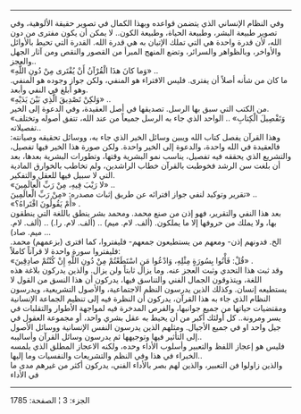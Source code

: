 ------------------------------------------------------------------------

وفي النظام الإنساني الذي يتضمن قواعده وبهذا الكمال في تصوير حقيقة
الألوهية، وفي تصوير طبيعة البشر، وطبيعة الحياة، وطبيعة الكون.. لا يمكن
أن يكون مفترى من دون الله، لأن قدرة واحدة هي التي تملك الإتيان به هي
قدرة الله. القدرة التي تحيط بالأوائل والأواخر، وبالظواهر والسرائر، وتضع
المنهج المبرأ من القصور والنقص ومن آثار الجهل والعجز..  
«وَما كانَ هذَا الْقُرْآنُ أَنْ يُفْتَرى مِنْ دُونِ اللَّهِ» ..  
ما كان من شأنه أصلاً أن يفترى. فليس الافتراء هو المنفي، ولكن جواز وجوده
هو المنفي. وهو أبلغ في النفي وأبعد.  
«وَلكِنْ تَصْدِيقَ الَّذِي بَيْنَ يَدَيْهِ» ..  
من الكتب التي سبق بها الرسل. تصديقها في أصل العقيدة، وفي الدعوة إلى
الخير.  
«وَتَفْصِيلَ الْكِتابِ» .. الواحد الذي جاء به الرسل جميعاً من عند الله، تتفق
أصوله وتختلف تفصيلاته..  
وهذا القرآن يفصل كتاب الله ويبين وسائل الخير الذي جاء به، ووسائل تحقيقه
وصيانته: فالعقيدة في الله واحدة، والدعوة إلى الخير واحدة. ولكن صورة هذا
الخير فيها تفصيل، والتشريع الذي يحققه فيه تفصيل، يناسب نمو البشرية
وقتها، وتطورات البشرية بعدها، بعد أن بلغت سن الرشد فخوطبت بالقرآن خطاب
الراشدين، ولم تخاطب بالخوارق المادية التي لا سبيل فيها للعقل والتفكير.  
«لا رَيْبَ فِيهِ، مِنْ رَبِّ الْعالَمِينَ» ..  
تقرير وتوكيد لنفي جواز افترائه عن طريق إثبات مصدره: «مِنْ رَبِّ الْعالَمِينَ»
..  
«أَمْ يَقُولُونَ افْتَراهُ؟» .  
بعد هذا النفي والتقرير، فهو إذن من صنع محمد. ومحمد بشر ينطق باللغة التي
ينطقون بها، ولا يملك من حروفها إلا ما يملكون. (ألف. لام. ميم) .. (ألف.
لام. را.) .. (ألف. لام. ميم. صاد) ...  
الخ. فدونهم إذن- ومعهم من يستطيعون جمعهم- فليفتروا، كما افترى (بزعمهم)
محمد. فليفتروا سورة واحدة لا قرآناً كاملاً:  
«قُلْ: فَأْتُوا بِسُورَةٍ مِثْلِهِ، وَادْعُوا مَنِ اسْتَطَعْتُمْ مِنْ دُونِ اللَّهِ إِنْ كُنْتُمْ صادِقِينَ» .  
وقد ثبت هذا التحدي وثبت العجز عنه. وما يزال ثابتاً ولن يزال. والذين
يدركون بلاغة هذه اللغة، ويتذوقون الجمال الفني والتناسق فيها، يدركون أن
هذا النسق من القول لا يستطيعه إنسان. وكذلك الذين يدرسون النظم
الاجتماعية، والأصول التشريعية، ويدرسون النظام الذي جاء به هذا القرآن،
يدركون أن النظرة فيه إلى تنظيم الجماعة الإنسانية ومقتضيات حياتها من جميع
جوانبها، والفرص المدخرة فيه لمواجهة الأطوار والتقلبات في يسر ومرونة.. كل
أولئك أكبر من أن يحيط به عقل بشري واحد، أو مجموعة العقول في جيل واحد او
في جميع الأجيال. ومثلهم الذين يدرسون النفس الإنسانية ووسائل الأصول إلى
التأثير فيها وتوجيهها ثم يدرسون وسائل القرآن وأساليبه..  
فليس هو إعجاز اللفظ والتعبير وأسلوب الأداء وحده، ولكنه الاعجاز المطلق
الذي يلمسه الخبراء في هذا وفي النظم والتشريعات والنفسيات وما إليها..  
والذين زاولوا فن التعبير، والذين لهم بصر بالأداء الفني، يدركون أكثر من
غيرهم مدى ما في الأداء

------------------------------------------------------------------------

الجزء: 3 ¦ الصفحة: 1785
